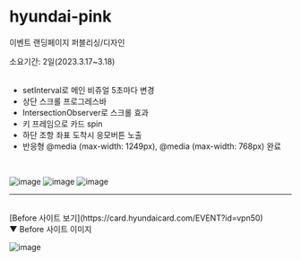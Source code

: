 # hyundai-pink

이벤트 랜딩페이지 퍼블리싱/디자인 


소요기간: 2일(2023.3.17~3.18)
<br/>
<br/>

- setInterval로 메인 비쥬얼 5초마다 변경
- 상단 스크롤 프로그레스바
- IntersectionObserver로 스크롤 효과
- 키 프레임으로 카드 spin
- 하단 조항 좌표 도착시 응모버튼 노출
- 반응형 @media (max-width: 1249px), @media (max-width: 768px) 완료


<br/>

![image](https://user-images.githubusercontent.com/52683681/226163422-7cf15003-d49f-40d0-b415-1cb61b748e4d.png)
![image](https://user-images.githubusercontent.com/52683681/226163443-958bd38a-55d9-4cde-ba19-157f9e7d1e84.png)
![image](https://user-images.githubusercontent.com/52683681/226163460-0dabf334-8671-4687-a0fd-1efb822c3280.png)

---
 
<br/>
[Before 사이트 보기](https://card.hyundaicard.com/EVENT?id=vpn50) <br/>
▼ Before 사이트 이미지


![image](https://user-images.githubusercontent.com/52683681/226163548-2f8a3e80-45e2-4754-97b6-f48c39bf7d28.png)

